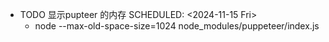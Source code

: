 - TODO 显示pupteer 的内存
  SCHEDULED: <2024-11-15 Fri>
	- node --max-old-space-size=1024 node_modules/puppeteer/index.js